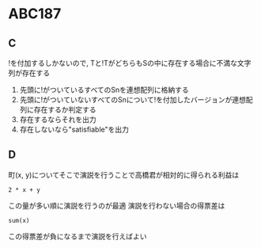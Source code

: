 # ABC187
## C
!を付加するしかないので, Tと!TがどちらもSの中に存在する場合に不満な文字列が存在する
1. 先頭に!がついているすべてのSnを連想配列に格納する
2. 先頭に!がついていないすべてのSnについて!を付加したバージョンが連想配列に存在するか判定する
3. 存在するならそれを出力
4. 存在しないなら"satisfiable"を出力

## D
町(x, y)についてそこで演説を行うことで高橋君が相対的に得られる利益は
```
2 * x + y
```
この量が多い順に演説を行うのが最適
演説を行わない場合の得票差は
```
sum(x)
```
この得票差が負になるまで演説を行えばよい